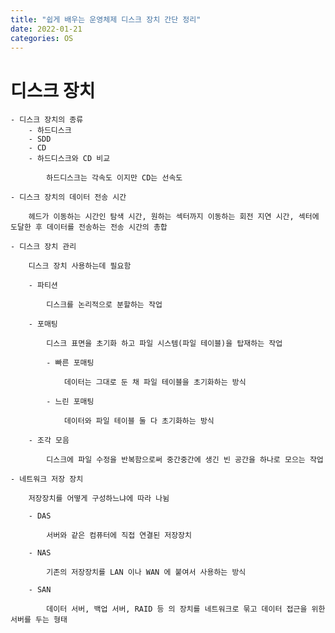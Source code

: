 ```yaml
---
title: "쉽게 배우는 운영체제 디스크 장치 간단 정리"
date: 2022-01-21
categories: OS
---
```


# 디스크 장치

    - 디스크 장치의 종류
        - 하드디스크
        - SDD
        - CD
        - 하드디스크와 CD 비교

            하드디스크는 각속도 이지만 CD는 선속도

    - 디스크 장치의 데이터 전송 시간

        헤드가 이동하는 시간인 탐색 시간, 원하는 섹터까지 이동하는 회전 지연 시간, 섹터에 도달한 후 데이터를 전송하는 전송 시간의 총합

    - 디스크 장치 관리

        디스크 장치 사용하는데 필요함

        - 파티션

            디스크를 논리적으로 분할하는 작업

        - 포매팅

            디스크 표면을 초기화 하고 파일 시스템(파일 테이블)을 탑재하는 작업

            - 빠른 포매팅

                데이터는 그대로 둔 채 파일 테이블을 초기화하는 방식

            - 느린 포매팅

                데이터와 파일 테이블 둘 다 초기화하는 방식

        - 조각 모음

            디스크에 파일 수정을 반복함으로써 중간중간에 생긴 빈 공간을 하나로 모으는 작업

    - 네트워크 저장 장치

        저장장치를 어떻게 구성하느냐에 따라 나뉨

        - DAS

            서버와 같은 컴퓨터에 직접 연결된 저장장치

        - NAS

            기존의 저장장치를 LAN 이나 WAN 에 붙여서 사용하는 방식

        - SAN

            데이터 서버, 백업 서버, RAID 등 의 장치를 네트워크로 묶고 데이터 접근을 위한 서버를 두는 형태
